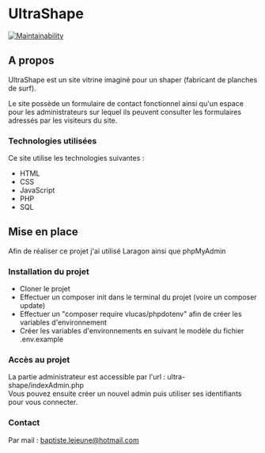 # UltraShape

[![Maintainability](https://api.codeclimate.com/v1/badges/44425e015253d4eda053/maintainability)](https://codeclimate.com/github/baptiste-officiel/TAF/maintainability)

## A propos

UltraShape est un site vitrine imaginé pour un shaper (fabricant de planches de surf).

Le site possède un formulaire de contact fonctionnel ainsi qu'un espace pour les administrateurs sur lequel ils peuvent consulter les formulaires adressés par les visiteurs du site.


### Technologies utilisées

Ce site utilise les technologies suivantes : 

- HTML
- CSS
- JavaScript
- PHP
- SQL

## Mise en place

Afin de réaliser ce projet j'ai utilisé Laragon ainsi que phpMyAdmin

### Installation du projet

- Cloner le projet 
- Effectuer un composer init dans le terminal du projet (voire un composer update)
- Effectuer un "composer require vlucas/phpdotenv" afin de créer les variables d'environnement
- Créer les variables d'environnements en suivant le modèle du fichier .env.example

### Accès au projet

La partie administrateur est accessible par l'url : ultra-shape/indexAdmin.php <br>
Vous pouvez ensuite créer un nouvel admin puis utiliser ses identifiants pour vous connecter.

### Contact

Par mail : baptiste.lejeune@hotmail.com
